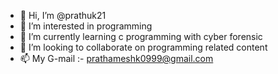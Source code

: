 - 👋 Hi, I’m @prathuk21
- 👀 I’m interested in programming
- 🌱 I’m currently learning c programming with cyber forensic
- 💞️ I’m looking to collaborate on programming related content
- 📫 My G-mail :- prathameshk0999@gmail.com

<!---
prathuk21/prathuk21 is a ✨ special ✨ repository because its `README.md` (this file) appears on your GitHub profile.
You can click the Preview link to take a look at your changes.
--->
